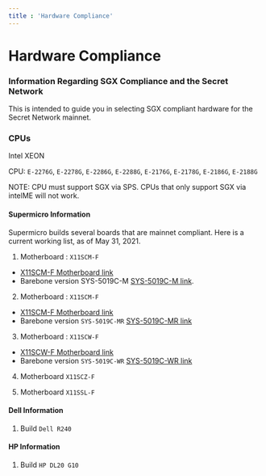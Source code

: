 ```yaml
---
title : 'Hardware Compliance'
---
```


# Hardware Compliance

### Information Regarding SGX Compliance and the Secret Network

This is intended to guide you in selecting SGX compliant hardware for the Secret Network mainnet.

### CPUs

Intel XEON

CPU: `E-2276G`, `E-2278G`, `E-2286G`, `E-2288G`, `E-2176G`, `E-2178G`, `E-2186G`, `E-2188G`

NOTE: CPU must support SGX via SPS. CPUs that only support SGX via intelME will not work.

#### Supermicro Information

Supermicro builds several boards that are mainnet compliant. Here is a current working list, as of May 31, 2021.

1. Motherboard : `X11SCM-F`
* [X11SCM-F Motherboard link](https://www.supermicro.com/products/motherboard/X11/X11SCM-F.cfm)
* Barebone version SYS-5019C-M [SYS-5019C-M link](https://www.supermicro.com/en/products/system/1U/5019/SYS-5019C-M.cfm).

2. Motherboard : `X11SCM-F`
 * [X11SCM-F Motherboard link](https://www.supermicro.com/products/motherboard/X11/X11SCM-F.cfm)
 * Barebone version `SYS-5019C-MR` [SYS-5019C-MR link](https://www.supermicro.com/en/products/system/1U/5019/SYS-5019C-MR.cfm)

3. Motherboard : `X11SCW-F`
 * [X11SCW-F Motherboard link](https://www.supermicro.com/products/motherboard/X11/X11SCW-F.cfm)
 * Barebone version `SYS-5019C-WR` [SYS-5019C-WR link](https://www.supermicro.com/en/products/system/1U/5019/SYS-5019C-WR.cfm)

4. Motherboard `X11SCZ-F`
 
5. Motherboard `X11SSL-F`

#### Dell Information

1. Build `Dell R240`

#### HP Information
1. Build `HP DL20 G10`
